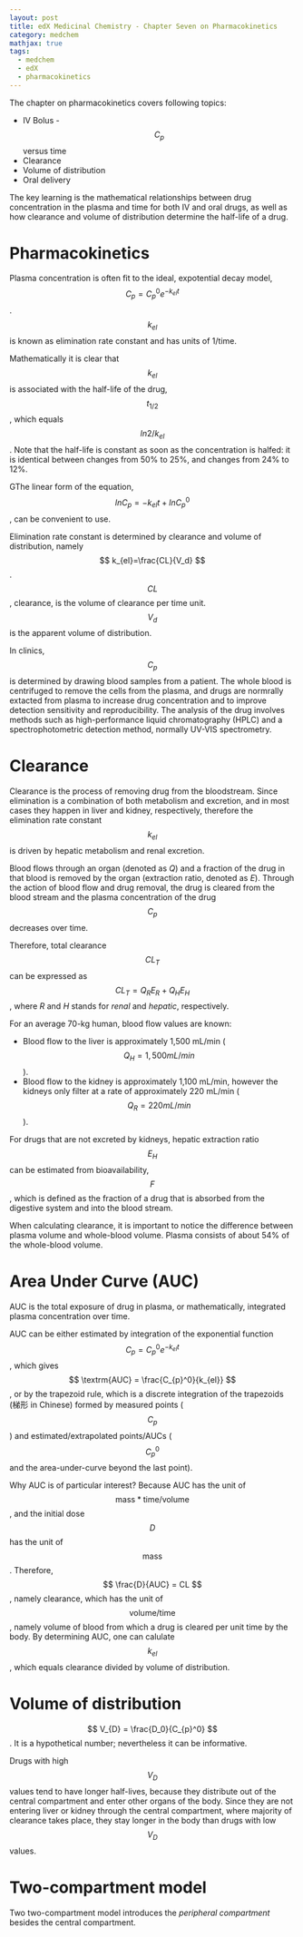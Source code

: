 ```yaml
---
layout: post
title: edX Medicinal Chemistry - Chapter Seven on Pharmacokinetics
category: medchem
mathjax: true
tags: 
  - medchem
  - edX
  - pharmacokinetics
---
```



The chapter on pharmacokinetics covers following topics:

* IV Bolus - $$ C_{p} $$ versus time
* Clearance
* Volume of distribution
* Oral delivery

The key learning is the mathematical relationships between drug concentration in the plasma and time for both IV and oral drugs, as well as how clearance and volume of distribution determine the half-life of a drug.

# Pharmacokinetics

Plasma concentration is often fit to the ideal, expotential decay model, $$ C_p = {C_p}^0e^{-k_{el}t} $$. $$ k_{el} $$ is known as elimination rate constant and has units of 1/time.

Mathematically it is clear that $$ k_{el} $$ is associated with the half-life of the drug, $$ t_{1/2} $$, which equals $$ ln2/k_{el} $$. Note that the half-life is constant as soon as the concentration is halfed: it is identical between changes from 50% to 25%, and changes from 24% to 12%. 

GThe linear form of the equation, $$ lnC_p = -k_{el}t + ln{C_p}^0 $$, can be convenient to use.

Elimination rate constant is determined by clearance and volume of distribution, namely $$ k_{el}=\frac{CL}{V_d} $$. $$ CL $$, clearance, is the volume of clearance per time unit. $$ V_d $$ is the apparent volume of distribution.

In clinics, $$ C_p $$ is determined by drawing blood samples from a patient. The whole blood is centrifuged to remove the cells from the plasma, and drugs are normrally extacted from plasma to increase drug concentration and to improve detection sensitivity and reproducibility. The analysis of the drug involves methods such as high-performance liquid chromatography (HPLC) and a spectrophotometric detection method, normally UV-VIS spectrometry.

# Clearance

Clearance is the process of removing drug from the bloodstream. Since elimination is a combination of both metabolism and excretion, and in most cases they happen in liver and kidney, respectively, therefore the elimination rate constant $$ k_{el} $$ is driven by hepatic metabolism and renal excretion.

Blood flows through an organ (denoted as *Q*) and a fraction of the drug in that blood is removed by the organ (extraction ratio, denoted as *E*). Through the action of blood flow and drug removal, the drug is cleared from the blood stream and the plasma concentration of the drug $$ C_p $$ decreases over time.

Therefore, total clearance $$ CL_{T} $$ can be expressed as $$ CL_{T}=Q_{R}E_{R}+Q_{H}E_{H} $$, where *R* and *H* stands for *renal* and *hepatic*, respectively.

For an average 70-kg human, blood flow values are known:
* Blood flow to the liver is approximately 1,500 mL/min ($$ Q_{H} = 1,500 mL/min $$).
* Blood flow to the kidney is approximately 1,100 mL/min, however the kidneys only filter at a rate of approximately 220 mL/min ($$ Q_{R} = 220 mL/min $$).

For drugs that are not excreted by kidneys, hepatic extraction ratio $$ E_{H} $$ can be estimated from bioavailability, $$ F $$, which is defined as the fraction of a drug that is absorbed from the digestive system and into the blood stream.

When calculating clearance, it is important to notice the difference between plasma volume and whole-blood volume. Plasma consists of about 54% of the whole-blood volume.

# Area Under Curve (AUC)

AUC is the total exposure of drug in plasma, or mathematically, integrated plasma concentration over time. 

AUC can be either estimated by integration of the exponential function $$ C_{p} = {C_{p}}^0e^{-k_{el}t} $$, which gives $$ \textrm{AUC} = \frac{C_{p}^0}{k_{el}} $$, or by the trapezoid rule, which is a discrete integration of the trapezoids (梯形 in Chinese) formed by measured points ($$ C_p $$) and estimated/extrapolated points/AUCs ($$ {C_p}^0 $$ and the area-under-curve beyond the last point).

Why AUC is of particular interest? Because AUC has the unit of $$ \textrm{mass}*\textrm{time}/\textrm{volume} $$ , and the initial dose $$ D $$ has the unit of $$ \textrm{mass} $$. Therefore, $$ \frac{D}{AUC} = CL $$, namely clearance, which has the unit of $$ \textrm{volume}/\textrm{time} $$, namely volume of blood from which a drug is cleared per unit time by the body. By determining AUC, one can calulate $$ k_{el} $$, which equals clearance divided by volume of distribution.

# Volume of distribution

$$ V_{D} = \frac{D_0}{C_{p}^0} $$. It is a hypothetical number; nevertheless it can be informative.

Drugs with high $$ V_{D} $$ values tend to have longer half-lives, because they distribute out of the central compartment and enter other organs of the body. Since they are not entering liver or kidney through the central compartment, where majority of clearance takes place, they stay longer in the body than drugs with low $$ V_{D} $$ values.

# Two-compartment model

Two two-compartment model introduces the *peripheral compartment* besides the central compartment.
